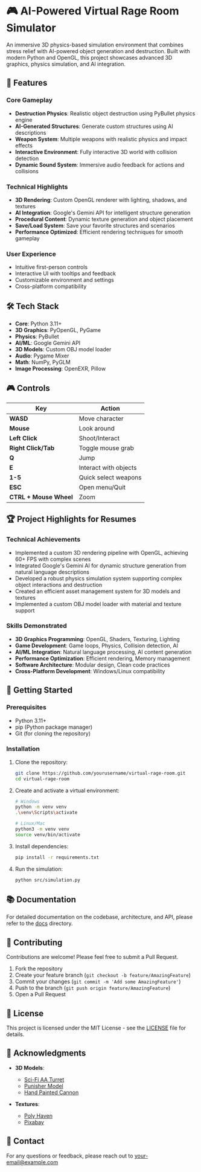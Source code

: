# 🎮 AI-Powered Virtual Rage Room Simulator

An immersive 3D physics-based simulation environment that combines stress relief with AI-powered object generation and destruction. Built with modern Python and OpenGL, this project showcases advanced 3D graphics, physics simulation, and AI integration.

## 🚀 Features

### Core Gameplay
- **Destruction Physics**: Realistic object destruction using PyBullet physics engine
- **AI-Generated Structures**: Generate custom structures using AI descriptions
- **Weapon System**: Multiple weapons with realistic physics and impact effects
- **Interactive Environment**: Fully interactive 3D world with collision detection
- **Dynamic Sound System**: Immersive audio feedback for actions and collisions

### Technical Highlights
- **3D Rendering**: Custom OpenGL renderer with lighting, shadows, and textures
- **AI Integration**: Google's Gemini API for intelligent structure generation
- **Procedural Content**: Dynamic texture generation and object placement
- **Save/Load System**: Save your favorite structures and scenarios
- **Performance Optimized**: Efficient rendering techniques for smooth gameplay

### User Experience
- Intuitive first-person controls
- Interactive UI with tooltips and feedback
- Customizable environment and settings
- Cross-platform compatibility

## 🛠 Tech Stack

- **Core**: Python 3.11+
- **3D Graphics**: PyOpenGL, PyGame
- **Physics**: PyBullet
- **AI/ML**: Google Gemini API
- **3D Models**: Custom OBJ model loader
- **Audio**: Pygame Mixer
- **Math**: NumPy, PyGLM
- **Image Processing**: OpenEXR, Pillow

## 🎮 Controls

| Key | Action |
|-----|--------|
| **WASD** | Move character |
| **Mouse** | Look around |
| **Left Click** | Shoot/Interact |
| **Right Click/Tab** | Toggle mouse grab |
| **Q** | Jump |
| **E** | Interact with objects |
| **1-5** | Quick select weapons |
| **ESC** | Open menu/Quit |
| **CTRL + Mouse Wheel** | Zoom |

## 🏆 Project Highlights for Resumes

### Technical Achievements
- Implemented a custom 3D rendering pipeline with OpenGL, achieving 60+ FPS with complex scenes
- Integrated Google's Gemini AI for dynamic structure generation from natural language descriptions
- Developed a robust physics simulation system supporting complex object interactions and destruction
- Created an efficient asset management system for 3D models and textures
- Implemented a custom OBJ model loader with material and texture support

### Skills Demonstrated
- **3D Graphics Programming**: OpenGL, Shaders, Texturing, Lighting
- **Game Development**: Game loops, Physics, Collision detection, AI
- **AI/ML Integration**: Natural language processing, AI content generation
- **Performance Optimization**: Efficient rendering, Memory management
- **Software Architecture**: Modular design, Clean code practices
- **Cross-Platform Development**: Windows/Linux compatibility

## 🚀 Getting Started

### Prerequisites
- Python 3.11+
- pip (Python package manager)
- Git (for cloning the repository)

### Installation

1. Clone the repository:
   ```bash
   git clone https://github.com/yourusername/virtual-rage-room.git
   cd virtual-rage-room
   ```

2. Create and activate a virtual environment:
   ```bash
   # Windows
   python -m venv venv
   .\venv\Scripts\activate
   
   # Linux/Mac
   python3 -m venv venv
   source venv/bin/activate
   ```

3. Install dependencies:
   ```bash
   pip install -r requirements.txt
   ```

4. Run the simulation:
   ```bash
   python src/simulation.py
   ```

## 📚 Documentation

For detailed documentation on the codebase, architecture, and API, please refer to the [docs](docs/) directory.

## 🤝 Contributing

Contributions are welcome! Please feel free to submit a Pull Request.

1. Fork the repository
2. Create your feature branch (`git checkout -b feature/AmazingFeature`)
3. Commit your changes (`git commit -m 'Add some AmazingFeature'`)
4. Push to the branch (`git push origin feature/AmazingFeature`)
5. Open a Pull Request

## 📄 License

This project is licensed under the MIT License - see the [LICENSE](LICENSE) file for details.

## 🙏 Acknowledgments

- **3D Models**:
  - [Sci-Fi AA Turret](https://www.turbosquid.com/3d-models/sci-fi-aa-turret-1469622)
  - [Punisher Model](https://sketchfab.com/3d-models/punisher-marvel-rivals-80bd012754e84216b12b0a550f70a4de)
  - [Hand Painted Cannon](https://sketchfab.com/3d-models/hand-painted-cannon-63959575e8d0416a977a313ddf2e2d4f)

- **Textures**:
  - [Poly Haven](https://polyhaven.com/)
  - [Pixabay](https://pixabay.com/)

## 📧 Contact

For any questions or feedback, please reach out to [your-email@example.com](mailto:your-email@example.com)